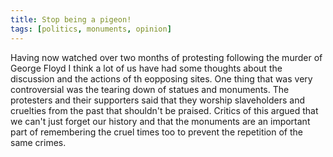 ```yaml
---
title: Stop being a pigeon!
tags: [politics, monuments, opinion]
---
```


Having now watched over two months of protesting following the murder of George Floyd I think a lot of us have had some thoughts about the discussion and the actions of th eopposing sites. One thing that was very controversial was the tearing down of statues and monuments. The protesters and their supporters said that they worship slaveholders and cruelties from the past that shouldn't be praised. Critics of this argued that we can't just forget our history and that the monuments are an important part of remembering the cruel times too to prevent the repetition of the same crimes.
